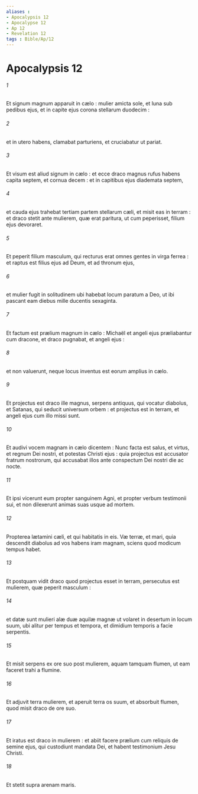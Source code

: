 ```yaml
---
aliases : 
- Apocalypsis 12
- Apocalypse 12
- Ap 12
- Revelation 12
tags : Bible/Ap/12
---
```


# Apocalypsis 12

###### 1
Et signum magnum apparuit in cælo : mulier amicta sole, et luna sub pedibus ejus, et in capite ejus corona stellarum duodecim :
###### 2
et in utero habens, clamabat parturiens, et cruciabatur ut pariat.
###### 3
Et visum est aliud signum in cælo : et ecce draco magnus rufus habens capita septem, et cornua decem : et in capitibus ejus diademata septem,
###### 4
et cauda ejus trahebat tertiam partem stellarum cæli, et misit eas in terram : et draco stetit ante mulierem, quæ erat paritura, ut cum peperisset, filium ejus devoraret.
###### 5
Et peperit filium masculum, qui recturus erat omnes gentes in virga ferrea : et raptus est filius ejus ad Deum, et ad thronum ejus,
###### 6
et mulier fugit in solitudinem ubi habebat locum paratum a Deo, ut ibi pascant eam diebus mille ducentis sexaginta.
###### 7
Et factum est prælium magnum in cælo : Michaël et angeli ejus præliabantur cum dracone, et draco pugnabat, et angeli ejus :
###### 8
et non valuerunt, neque locus inventus est eorum amplius in cælo.
###### 9
Et projectus est draco ille magnus, serpens antiquus, qui vocatur diabolus, et Satanas, qui seducit universum orbem : et projectus est in terram, et angeli ejus cum illo missi sunt.
###### 10
Et audivi vocem magnam in cælo dicentem : Nunc facta est salus, et virtus, et regnum Dei nostri, et potestas Christi ejus : quia projectus est accusator fratrum nostrorum, qui accusabat illos ante conspectum Dei nostri die ac nocte.
###### 11
Et ipsi vicerunt eum propter sanguinem Agni, et propter verbum testimonii sui, et non dilexerunt animas suas usque ad mortem.
###### 12
Propterea lætamini cæli, et qui habitatis in eis. Væ terræ, et mari, quia descendit diabolus ad vos habens iram magnam, sciens quod modicum tempus habet.
###### 13
Et postquam vidit draco quod projectus esset in terram, persecutus est mulierem, quæ peperit masculum :
###### 14
et datæ sunt mulieri alæ duæ aquilæ magnæ ut volaret in desertum in locum suum, ubi alitur per tempus et tempora, et dimidium temporis a facie serpentis.
###### 15
Et misit serpens ex ore suo post mulierem, aquam tamquam flumen, ut eam faceret trahi a flumine.
###### 16
Et adjuvit terra mulierem, et aperuit terra os suum, et absorbuit flumen, quod misit draco de ore suo.
###### 17
Et iratus est draco in mulierem : et abiit facere prælium cum reliquis de semine ejus, qui custodiunt mandata Dei, et habent testimonium Jesu Christi.
###### 18
Et stetit supra arenam maris.
